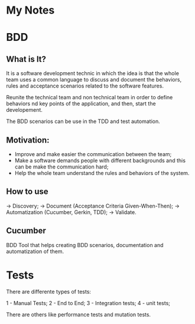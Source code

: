 # My Notes

# BDD

## What is It?

It is a software development technic in which the idea is that the whole team uses a common language to discuss and document the behaviors, rules and acceptance scenarios related to the software features.

Reunite the technical team and non technical team in order to define behaviors nd key points of the application, and then, start the developement.

The BDD scenarios can be use in the TDD and test automation.

## Motivation:

- Improve and make easier the communication between the team;
- Make a software demands people with different backgrounds and this can be make the communication hard;
- Help the whole team understand the rules and behaviors of the system.

## How to use

-> Discovery;
-> Document (Acceptance Criteria Given-When-Then);
-> Automatization (Cucumber, Gerkin, TDD);
-> Validate.

## Cucumber

BDD Tool that helps creating BDD scenarios, documentation and automatization of them.

# Tests

There are differente types of tests:

1 - Manual Tests;
2 - End to End;
3 - Integration tests;
4 - unit tests;

There are others like performance tests and mutation tests.